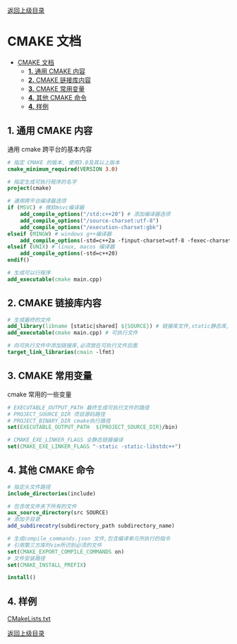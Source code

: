 [返回上级目录](../)

# CMAKE 文档

- [CMAKE 文档](#cmake-文档)
  - [**1.** 通用 CMAKE 内容](#1-通用-cmake-内容)
  - [**2.** CMAKE 链接库内容](#2-cmake-链接库内容)
  - [**3.** CMAKE 常用变量](#3-cmake-常用变量)
  - [**4.** 其他 CMAKE 命令](#4-其他-cmake-命令)
  - [**4.** 样例](#4-样例)

## **1.** 通用 CMAKE 内容

通用 cmake 跨平台的基本内容

```cmake
# 指定 CMAKE 的版本, 使用3.0及其以上版本
cmake_minimum_required(VERSION 3.0)

# 指定生成可执行程序的名字
project(cmake)

# 通用跨平台编译器选项
if (MSVC) # 微软msvc编译器
    add_compile_options("/std:c++20") # 添加编译器选项
    add_compile_options("/source-charset:utf-8")
    add_compile_options("/execution-charset:gbk")
elseif (MINGW) # windows g++编译器
    add_compile_options(-std=c++2a -finput-charset=utf-8 -fexec-charset=gbk)
elseif (UNIX) # linux, macos 编译器
    add_compile_options(-std=c++20)
endif()

# 生成可以行程序
add_executable(cmake main.cpp)

```

## **2.** CMAKE 链接库内容

```cmake
# 生成最终的文件
add_library(libname [static|shared] ${SOURCE}) # 链接库文件,static静态库,shared动态库
add_executable(cmake main.cpp) # 可执行文件

# 向可执行文件中添加链接库,必须放在可执行文件后面
target_link_libraries(cmain -lfmt)
```

## **3.** CMAKE 常用变量

cmake 常用的一些变量

```cmake
# EXECUTABLE_OUTPUT_PATH 最终生成可执行文件的路径
# PROJECT_SOURCE_DIR 项目源码路径
# PROJECT_BINARY_DIR cmake执行路径
set(EXECUTABLE_OUTPUT_PATH  ${PROJECT_SOURCE_DIR}/bin)

# CMAKE_EXE_LINKER_FLAGS 全静态链接编译
set(CMAKE_EXE_LINKER_FLAGS "-static -static-libstdc++")

```

## **4.** 其他 CMAKE 命令

```cmake
# 指定头文件路径
include_directories(include)

# 包含改文件夹下所有的文件
aux_source_directory(src SOURCE)
# 添加子目录
add_subdirecotry(subdirectory_path subdirectory_name)

# 生成compile_commands.json 文件,包含编译单元所执行的指令
# 引用第三方库时vim所识别必须的文件
set(CMAKE_EXPORT_COMPILE_COMMANDS on)
# 文件安装路径
set(CMAKE_INSTALL_PREFIX)

install()
```

## **4.** 样例

[CMakeLists.txt](./CMakeLists.txt)

[返回上级目录](../)

